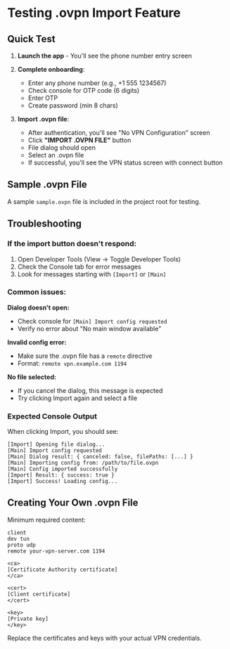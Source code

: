 # Testing .ovpn Import Feature

## Quick Test

1. **Launch the app** - You'll see the phone number entry screen
2. **Complete onboarding**:
   - Enter any phone number (e.g., +1 555 1234567)
   - Check console for OTP code (6 digits)
   - Enter OTP
   - Create password (min 8 chars)

3. **Import .ovpn file**:
   - After authentication, you'll see "No VPN Configuration" screen
   - Click **"IMPORT .OVPN FILE"** button
   - File dialog should open
   - Select an .ovpn file
   - If successful, you'll see the VPN status screen with connect button

## Sample .ovpn File

A sample `sample.ovpn` file is included in the project root for testing.

## Troubleshooting

### If the import button doesn't respond:
1. Open Developer Tools (View → Toggle Developer Tools)
2. Check the Console tab for error messages
3. Look for messages starting with `[Import]` or `[Main]`

### Common issues:

**Dialog doesn't open:**
- Check console for `[Main] Import config requested`
- Verify no error about "No main window available"

**Invalid config error:**
- Make sure the .ovpn file has a `remote` directive
- Format: `remote vpn.example.com 1194`

**No file selected:**
- If you cancel the dialog, this message is expected
- Try clicking Import again and select a file

### Expected Console Output

When clicking Import, you should see:
```
[Import] Opening file dialog...
[Main] Import config requested
[Main] Dialog result: { canceled: false, filePaths: [...] }
[Main] Importing config from: /path/to/file.ovpn
[Main] Config imported successfully
[Import] Result: { success: true }
[Import] Success! Loading config...
```

## Creating Your Own .ovpn File

Minimum required content:
```
client
dev tun
proto udp
remote your-vpn-server.com 1194

<ca>
[Certificate Authority certificate]
</ca>

<cert>
[Client certificate]
</cert>

<key>
[Private key]
</key>
```

Replace the certificates and keys with your actual VPN credentials.
